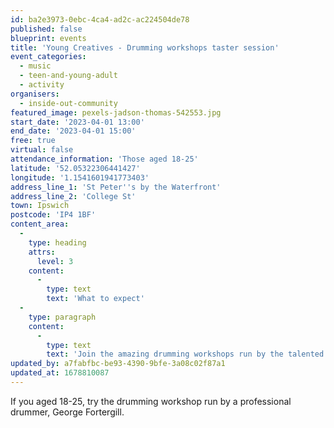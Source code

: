 ```yaml
---
id: ba2e3973-0ebc-4ca4-ad2c-ac224504de78
published: false
blueprint: events
title: 'Young Creatives - Drumming workshops taster session'
event_categories:
  - music
  - teen-and-young-adult
  - activity
organisers:
  - inside-out-community
featured_image: pexels-jadson-thomas-542553.jpg
start_date: '2023-04-01 13:00'
end_date: '2023-04-01 15:00'
free: true
virtual: false
attendance_information: 'Those aged 18-25'
latitude: '52.05322306441427'
longitude: '1.1541601941773403'
address_line_1: 'St Peter''s by the Waterfront'
address_line_2: 'College St'
town: Ipswich
postcode: 'IP4 1BF'
content_area:
  -
    type: heading
    attrs:
      level: 3
    content:
      -
        type: text
        text: 'What to expect'
  -
    type: paragraph
    content:
      -
        type: text
        text: 'Join the amazing drumming workshops run by the talented George Fothergill '
updated_by: a7fabfbc-be93-4390-9bfe-3a08c02f87a1
updated_at: 1678810087
---
```

If you aged 18-25, try the drumming workshop run by a professional drummer, George Fortergill.
